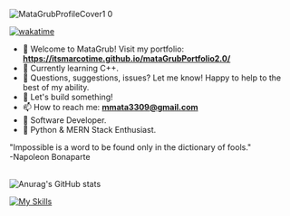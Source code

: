 ![MataGrubProfileCover1 0](https://github.com/itsmarcotime/mataGrubPortfolio2.0/assets/101440634/e53a0ffa-5b6a-4b5a-b4e8-306996983f45)

[![wakatime](https://wakatime.com/badge/user/585950c0-041e-49fd-8fc9-9b2236a94f87.svg)](https://wakatime.com/@585950c0-041e-49fd-8fc9-9b2236a94f87)

- 👾 Welcome to MataGrub! Visit my portfolio: **https://itsmarcotime.github.io/mataGrubPortfolio2.0/**
- 🌱 Currently learning C++.
- 💬 Questions, suggestions, issues? Let me know! Happy to help to the best of my ability.
- 🚀 Let's build something!
- 📫 How to reach me: **mmata3309@gmail.com**
- 🧙 Software Developer. 
- 🐍 Python & MERN Stack Enthusiast.

"Impossible is a word to be found only in the dictionary of fools."<br />
-Napoleon Bonaparte
<br />
<br />
<!-- <h2 align="center">The Hero and The Coward.</h2> 
There's a difference between the coward and the hero. They both feel the same way—they are both scared and nervous. However, one lets the feelings devour them, so they run and hide. The other feels the same way, but they fight those feelings off and accomplish what they set out to do.
<br />
<br /> -->

![Anurag's GitHub stats](https://github-readme-stats-eight-theta.vercel.app/api?username=itsmarcotime&show_icons=true&theme=dark)

[![My Skills](https://skillicons.dev/icons?i=html,css,js,py,cpp,apollo,bash,bootstrap,docker,angular,nextjs,express,firebase,flask,git,github,gitlab,jest,jquery,linkedin,discord,figma,postman,mongodb,mysql,nodejs,powershell,raspberrypi,react,stackoverflow,vscode)](https://skillicons.dev)